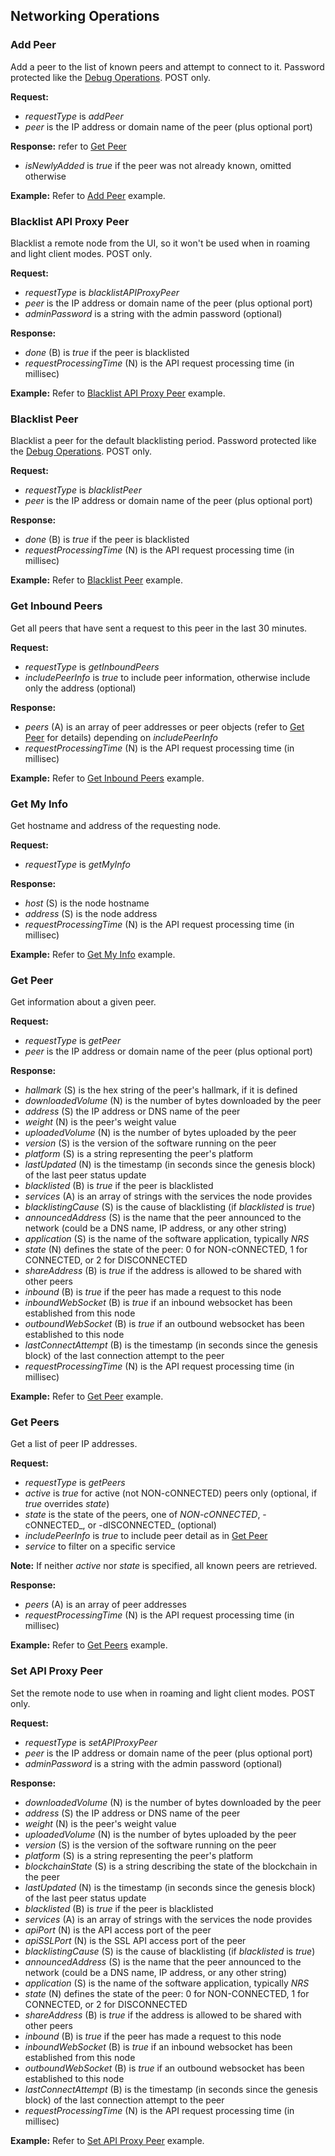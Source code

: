 Networking Operations
------------------------

### Add Peer

Add a peer to the list of known peers and attempt to connect to it. Password protected like the [Debug Operations](debug.md "The Blue0x API"). POST only.

**Request:**

*   _requestType_ is _addPeer_
*   _peer_ is the IP address or domain name of the peer (plus optional port)

**Response:** refer to [Get Peer](#get-peer "The Blue0x API")

*   _isNewlyAdded_ is _true_ if the peer was not already known, omitted otherwise

**Example:** Refer to [Add Peer](API_Examples.md#add-peer "The Blue0x API Examples") example.

### Blacklist API Proxy Peer

Blacklist a remote node from the UI, so it won't be used when in roaming and light client modes. POST only.

**Request:**

*   _requestType_ is _blacklistAPIProxyPeer_
*   _peer_ is the IP address or domain name of the peer (plus optional port)
*   _adminPassword_ is a string with the admin password (optional)

**Response:**

*   _done_ (B) is _true_ if the peer is blacklisted
*   _requestProcessingTime_ (N) is the API request processing time (in millisec)

**Example:** Refer to [Blacklist API Proxy Peer](API_Examples.md#blacklist-api-proxy-peer "The Blue0x API Examples") example.

### Blacklist Peer

Blacklist a peer for the default blacklisting period. Password protected like the [Debug Operations](#debug-operations "The Blue0x API"). POST only.

**Request:**

*   _requestType_ is _blacklistPeer_
*   _peer_ is the IP address or domain name of the peer (plus optional port)

**Response:**

*   _done_ (B) is _true_ if the peer is blacklisted
*   _requestProcessingTime_ (N) is the API request processing time (in millisec)

**Example:** Refer to [Blacklist Peer](API_Examples.md#blacklist-peer "The Blue0x API Examples") example.

### Get Inbound Peers

Get all peers that have sent a request to this peer in the last 30 minutes.

**Request:**

*   _requestType_ is _getInboundPeers_
*   _includePeerInfo_ is _true_ to include peer information, otherwise include only the address (optional)

**Response:**

*   _peers_ (A) is an array of peer addresses or peer objects (refer to [Get Peer](#get-peer "The Blue0x API") for details) depending on _includePeerInfo_
*   _requestProcessingTime_ (N) is the API request processing time (in millisec)

**Example:** Refer to [Get Inbound Peers](API_Examples.md#get-inbound-peers "The Blue0x API Examples") example.

### Get My Info

Get hostname and address of the requesting node.

**Request:**

*   _requestType_ is _getMyInfo_

**Response:**

*   _host_ (S) is the node hostname
*   _address_ (S) is the node address
*   _requestProcessingTime_ (N) is the API request processing time (in millisec)

**Example:** Refer to [Get My Info](API_Examples.md#get-my-info "The Blue0x API Examples") example.

### Get Peer

Get information about a given peer.

**Request:**

*   _requestType_ is _getPeer_
*   _peer_ is the IP address or domain name of the peer (plus optional port)

**Response:**

*   _hallmark_ (S) is the hex string of the peer's hallmark, if it is defined
*   _downloadedVolume_ (N) is the number of bytes downloaded by the peer
*   _address_ (S) the IP address or DNS name of the peer
*   _weight_ (N) is the peer's weight value
*   _uploadedVolume_ (N) is the number of bytes uploaded by the peer
*   _version_ (S) is the version of the software running on the peer
*   _platform_ (S) is a string representing the peer's platform
*   _lastUpdated_ (N) is the timestamp (in seconds since the genesis block) of the last peer status update
*   _blacklisted_ (B) is _true_ if the peer is blacklisted
*   _services_ (A) is an array of strings with the services the node provides
*   _blacklistingCause_ (S) is the cause of blacklisting (if _blacklisted_ is _true_)
*   _announcedAddress_ (S) is the name that the peer announced to the network (could be a DNS name, IP address, or any other string)
*   _application_ (S) is the name of the software application, typically _NRS_
*   _state_ (N) defines the state of the peer: 0 for NON\-cONNECTED, 1 for CONNECTED, or 2 for DISCONNECTED
*   _shareAddress_ (B) is _true_ if the address is allowed to be shared with other peers
*   _inbound_ (B) is _true_ if the peer has made a request to this node
*   _inboundWebSocket_ (B) is _true_ if an inbound websocket has been established from this node
*   _outboundWebSocket_ (B) is _true_ if an outbound websocket has been established to this node
*   _lastConnectAttempt_ (B) is the timestamp (in seconds since the genesis block) of the last connection attempt to the peer
*   _requestProcessingTime_ (N) is the API request processing time (in millisec)

**Example:** Refer to [Get Peer](API_Examples.md#get-peer "The Blue0x API Examples") example.

### Get Peers

Get a list of peer IP addresses.

**Request:**

*   _requestType_ is _getPeers_
*   _active_ is _true_ for active (not NON\-cONNECTED) peers only (optional, if _true_ overrides _state_)
*   _state_ is the state of the peers, one of _NON\-cONNECTED_, -cONNECTED_, or -dISCONNECTED_ (optional)
*   _includePeerInfo_ is _true_ to include peer detail as in [Get Peer](#get-peer "The Blue0x API")
*   _service_ to filter on a specific service

**Note:** If neither _active_ nor _state_ is specified, all known peers are retrieved.

**Response:**

*   _peers_ (A) is an array of peer addresses
*   _requestProcessingTime_ (N) is the API request processing time (in millisec)

**Example:** Refer to [Get Peers](API_Examples.md#get-peers "The Blue0x API Examples") example.

### Set API Proxy Peer

Set the remote node to use when in roaming and light client modes. POST only.

**Request:**

*   _requestType_ is _setAPIProxyPeer_
*   _peer_ is the IP address or domain name of the peer (plus optional port)
*   _adminPassword_ is a string with the admin password (optional)

**Response:**

*   _downloadedVolume_ (N) is the number of bytes downloaded by the peer
*   _address_ (S) the IP address or DNS name of the peer
*   _weight_ (N) is the peer's weight value
*   _uploadedVolume_ (N) is the number of bytes uploaded by the peer
*   _version_ (S) is the version of the software running on the peer
*   _platform_ (S) is a string representing the peer's platform
*   _blockchainState_ (S) is a string describing the state of the blockchain in the peer
*   _lastUpdated_ (N) is the timestamp (in seconds since the genesis block) of the last peer status update
*   _blacklisted_ (B) is _true_ if the peer is blacklisted
*   _services_ (A) is an array of strings with the services the node provides
*   _apiPort_ (N) is the API access port of the peer
*   _apiSSLPort_ (N) is the SSL API access port of the peer
*   _blacklistingCause_ (S) is the cause of blacklisting (if _blacklisted_ is _true_)
*   _announcedAddress_ (S) is the name that the peer announced to the network (could be a DNS name, IP address, or any other string)
*   _application_ (S) is the name of the software application, typically _NRS_
*   _state_ (N) defines the state of the peer: 0 for NON-CONNECTED, 1 for CONNECTED, or 2 for DISCONNECTED
*   _shareAddress_ (B) is _true_ if the address is allowed to be shared with other peers
*   _inbound_ (B) is _true_ if the peer has made a request to this node
*   _inboundWebSocket_ (B) is _true_ if an inbound websocket has been established from this node
*   _outboundWebSocket_ (B) is _true_ if an outbound websocket has been established to this node
*   _lastConnectAttempt_ (B) is the timestamp (in seconds since the genesis block) of the last connection attempt to the peer
*   _requestProcessingTime_ (N) is the API request processing time (in millisec)

**Example:** Refer to [Set API Proxy Peer](API_Examples.md#set-api-proxy-peer "The Blue0x API Examples") example.